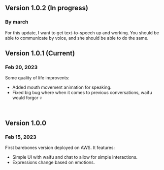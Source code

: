 ## Version 1.0.2 (In progress)
### By march
For this update, I want to get text-to-speech up and working.  You should be able to communicate by voice, and she should be able to do the same.
<br/>

## Version 1.0.1 (Current)
### Feb 20, 2023
Some quality of life improvents:
* Added mouth movement animation for speaking.
* Fixed big bug where when it comes to previous conversations, waifu would forgor 💀
<br/>

## Version 1.0.0 
### Feb 15, 2023
First barebones version deployed on AWS.  It features:
* Simple UI with waifu and chat to allow for simple interactions.
* Expressions change based on emotions.
<br/>